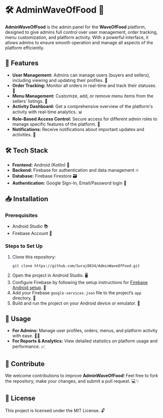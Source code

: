 
# 🛠️ **AdminWaveOfFood** 🚀

**AdminWaveOfFood** is the admin panel for the **WaveOfFood** platform, designed to give admins full control over user management, order tracking, menu customization, and platform activity. With a powerful interface, it allows admins to ensure smooth operation and manage all aspects of the platform efficiently.

## 🚀 Features

- **User Management:** Admins can manage users (buyers and sellers), including viewing and updating their profiles. 👥
- **Order Tracking:** Monitor all orders in real-time and track their statuses. 🛒
- **Menu Management:** Customize, add, or remove menu items from the sellers’ listings. 🍴
- **Activity Dashboard:** Get a comprehensive overview of the platform's activity with real-time analytics. 📊
- **Role-Based Access Control:** Secure access for different admin roles to manage specific features of the platform. 🔐
- **Notifications:** Receive notifications about important updates and activities. 📩

## 🛠️ Tech Stack

- **Frontend:** Android (Kotlin) 📱
- **Backend:** Firebase for authentication and data management 🔥
- **Database:** Firebase Firestore 🗃️
- **Authentication:** Google Sign-In, Email/Password login 🔑

## 📥 Installation

### Prerequisites

- Android Studio 📚
- Firebase Account 🔑

### Steps to Set Up

1. Clone this repository:
   ```bash
   git clone https://github.com/Suraj0834/AdminWaveOfFood.git
   ```
2. Open the project in Android Studio. 🖥️
3. Configure Firebase by following the setup instructions for [Firebase Android setup](https://firebase.google.com/docs/android/setup). 🔧
4. Add your Firebase `google-services.json` file to the project’s `app` directory. 🔑
5. Build and run the project on your Android device or emulator. 📲

## 💼 Usage

- **For Admins:** Manage user profiles, orders, menus, and platform activity with ease. 🧑‍💻
- **For Reports & Analytics:** View detailed statistics on platform usage and performance. 📈

## 🤝 Contribute

We welcome contributions to improve **AdminWaveOfFood**! Feel free to fork the repository, make your changes, and submit a pull request. 💻✨

## 📜 License

This project is licensed under the MIT License. 🔓
